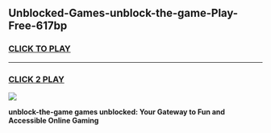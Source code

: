 
## Unblocked-Games-unblock-the-game-Play-Free-617bp
<h3>
<a href="https://premium76.site?title=unblock-the-game&ref=18A1">CLICK TO PLAY</a></h3>
<hr>

<h3>
<a href="https://premium76.site?title=unblock-the-game&ref=18A1">CLICK 2 PLAY</a>
  
</h3>

<a href="https://premium76.site?title=unblock-the-game&ref=18A1"><img src="https://clearcache.store/games.png"></a>


**unblock-the-game games unblocked: Your Gateway to Fun and Accessible Online Gaming**
